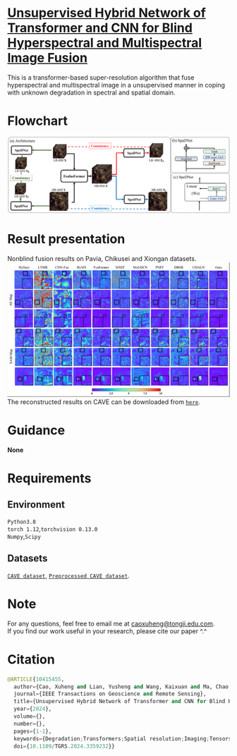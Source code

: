 # [Unsupervised Hybrid Network of Transformer and CNN for Blind Hyperspectral and Multispectral Image Fusion](https://ieeexplore.ieee.org/abstract/document/10415455)
This is a transformer-based super-resolution algorithm that fuse hyperspectral and multispectral image in a unsupervised manner in coping with unknown degradation in spectral and spatial domain. 
# Flowchart
![Flowchart](https://github.com/Caoxuheng/imgs/blob/main/HIFtool/flowchart_Feafusformer.png)
# Result presentation  
Nonblind fusion results on Pavia, Chikusei and Xiongan datasets.  
![Result](https://github.com/Caoxuheng/imgs/blob/main/HIFtool/result_feafusformer.png)
The reconstructed results on CAVE can be downloaded from [`here`](https://aistudio.baidu.com/aistudio/datasetdetail/173277).
# Guidance
**None**
# Requirements
## Environment
`Python3.8`  
`torch 1.12`,`torchvision 0.13.0`  
`Numpy`,`Scipy`  
## Datasets
[`CAVE dataset`](https://www1.cs.columbia.edu/CAVE/databases/multispectral/), 
 [`Preprocessed CAVE dataset`](https://aistudio.baidu.com/aistudio/datasetdetail/147509).
# Note
For any questions, feel free to email me at caoxuheng@tongji.edu.com.  
If you find our work useful in your research, please cite our paper ^.^

# Citation
```python
@ARTICLE{10415455,
  author={Cao, Xuheng and Lian, Yusheng and Wang, Kaixuan and Ma, Chao and Xu, Xianqing},
  journal={IEEE Transactions on Geoscience and Remote Sensing}, 
  title={Unsupervised Hybrid Network of Transformer and CNN for Blind Hyperspectral and Multispectral Image Fusion}, 
  year={2024},
  volume={},
  number={},
  pages={1-1},
  keywords={Degradation;Transformers;Spatial resolution;Imaging;Tensors;Spectral analysis;Hyperspectral imaging;Blind fusion;degradation representation;feature fusion;super-resolution;unsupervised transformer},
  doi={10.1109/TGRS.2024.3359232}}
